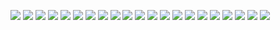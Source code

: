 ![](https://github.com/275207513/tq123.xyz/blob/master/png/0.png)
![](https://github.com/275207513/tq123.xyz/blob/master/png/1.png)
![](https://github.com/275207513/tq123.xyz/blob/master/png/2.png)
![](https://github.com/275207513/tq123.xyz/blob/master/png/3.png)
![](https://github.com/275207513/tq123.xyz/blob/master/png/4.png)
![](https://github.com/275207513/tq123.xyz/blob/master/png/5.png)
![](https://github.com/275207513/tq123.xyz/blob/master/png/6.png)
![](https://github.com/275207513/tq123.xyz/blob/master/png/7.png)
![](https://github.com/275207513/tq123.xyz/blob/master/png/8.png)
![](https://github.com/275207513/tq123.xyz/blob/master/png/9.png)
![](https://github.com/275207513/tq123.xyz/blob/master/png/10.png)
![](https://github.com/275207513/tq123.xyz/blob/master/png/11.png)
![](https://github.com/275207513/tq123.xyz/blob/master/png/12.png)
![](https://github.com/275207513/tq123.xyz/blob/master/png/13.png)
![](https://github.com/275207513/tq123.xyz/blob/master/png/14.png)
![](https://github.com/275207513/tq123.xyz/blob/master/png/15.png)
![](https://github.com/275207513/tq123.xyz/blob/master/png/16.png)
![](https://github.com/275207513/tq123.xyz/blob/master/png/17.png)
![](https://github.com/275207513/tq123.xyz/blob/master/png/18.png)
![](https://github.com/275207513/tq123.xyz/blob/master/png/19.png)
![](https://github.com/275207513/tq123.xyz/blob/master/png/20.png)



